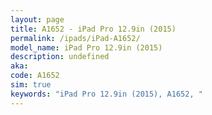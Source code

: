```yaml
---
layout: page
title: A1652 - iPad Pro 12.9in (2015)
permalink: /ipads/iPad-A1652/
model_name: iPad Pro 12.9in (2015)
description: undefined
aka: 
code: A1652
sim: true
keywords: "iPad Pro 12.9in (2015), A1652, "
---
```

